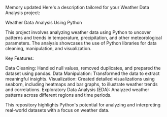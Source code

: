 
Memory updated
Here's a description tailored for your Weather Data Analysis project:

Weather Data Analysis Using Python

This project involves analyzing weather data using Python to uncover patterns and trends in temperature, precipitation, and other meteorological parameters. The analysis showcases the use of Python libraries for data cleaning, manipulation, and visualization.

Key Features:

Data Cleaning: Handled null values, removed duplicates, and prepared the dataset using pandas.
Data Manipulation: Transformed the data to extract meaningful insights.
Visualization: Created detailed visualizations using seaborn, including heatmaps and bar graphs, to illustrate weather trends and correlations.
Exploratory Data Analysis (EDA): Analyzed weather patterns across different regions and time periods.

This repository highlights Python's potential for analyzing and interpreting real-world datasets with a focus on weather data.


